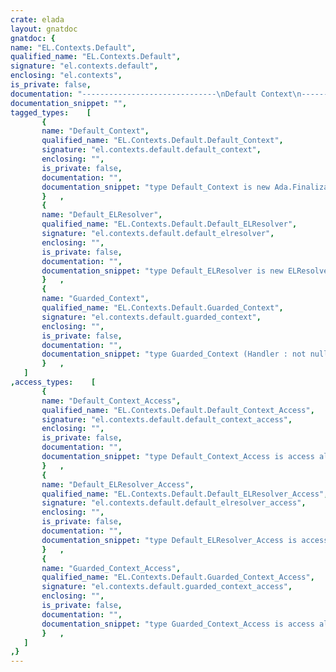 ```yaml
---
crate: elada
layout: gnatdoc
gnatdoc: {
name: "EL.Contexts.Default",
qualified_name: "EL.Contexts.Default",
signature: "el.contexts.default",
enclosing: "el.contexts",
is_private: false,
documentation: "------------------------------\nDefault Context\n------------------------------\nContext information for expression evaluation.",
documentation_snippet: "",
tagged_types:    [
       {
       name: "Default_Context",
       qualified_name: "EL.Contexts.Default.Default_Context",
       signature: "el.contexts.default.default_context",
       enclosing: "",
       is_private: false,
       documentation: "",
       documentation_snippet: "type Default_Context is new Ada.Finalization.Controlled and ELContext with private;",
       }   ,
       {
       name: "Default_ELResolver",
       qualified_name: "EL.Contexts.Default.Default_ELResolver",
       signature: "el.contexts.default.default_elresolver",
       enclosing: "",
       is_private: false,
       documentation: "",
       documentation_snippet: "type Default_ELResolver is new ELResolver with private;",
       }   ,
       {
       name: "Guarded_Context",
       qualified_name: "EL.Contexts.Default.Guarded_Context",
       signature: "el.contexts.default.guarded_context",
       enclosing: "",
       is_private: false,
       documentation: "",
       documentation_snippet: "type Guarded_Context (Handler : not null access\n                        procedure (Ex : in Ada.Exceptions.Exception_Occurrence);\n                      Context : ELContext_Access)\n  is new Ada.Finalization.Limited_Controlled and ELContext with null record;",
       }   ,
   ]
,access_types:    [
       {
       name: "Default_Context_Access",
       qualified_name: "EL.Contexts.Default.Default_Context_Access",
       signature: "el.contexts.default.default_context_access",
       enclosing: "",
       is_private: false,
       documentation: "",
       documentation_snippet: "type Default_Context_Access is access all Default_Context'Class;",
       }   ,
       {
       name: "Default_ELResolver_Access",
       qualified_name: "EL.Contexts.Default.Default_ELResolver_Access",
       signature: "el.contexts.default.default_elresolver_access",
       enclosing: "",
       is_private: false,
       documentation: "",
       documentation_snippet: "type Default_ELResolver_Access is access all Default_ELResolver'Class;",
       }   ,
       {
       name: "Guarded_Context_Access",
       qualified_name: "EL.Contexts.Default.Guarded_Context_Access",
       signature: "el.contexts.default.guarded_context_access",
       enclosing: "",
       is_private: false,
       documentation: "",
       documentation_snippet: "type Guarded_Context_Access is access all Default_Context'Class;",
       }   ,
   ]
,}
---
```

